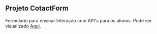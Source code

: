 ## Projeto CotactForm

Formulário para ensinar Interação com API's para os alunos. Pode ser visualizado [Aqui](https://eduardocostaprofessor.github.io/ContactForm/).
